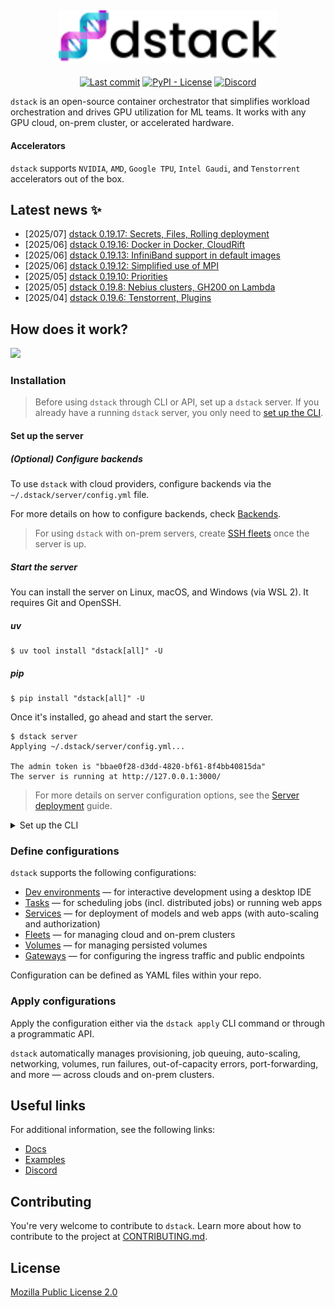 <div style="text-align: center;">
<h2>
  <a target="_blank" href="https://dstack.ai">
    <picture>
      <source media="(prefers-color-scheme: dark)" srcset="https://raw.githubusercontent.com/dstackai/dstack/master/docs/assets/images/dstack-logo-dark.svg"/>
      <img alt="dstack" src="https://raw.githubusercontent.com/dstackai/dstack/master/docs/assets/images/dstack-logo.svg" width="350px"/>
    </picture>
  </a>
</h2>

[![Last commit](https://img.shields.io/github/last-commit/dstackai/dstack?style=flat-square)](https://github.com/dstackai/dstack/commits/)
[![PyPI - License](https://img.shields.io/pypi/l/dstack?style=flat-square&color=blue)](https://github.com/dstackai/dstack/blob/master/LICENSE.md)
[![Discord](https://img.shields.io/discord/1106906313969123368?style=flat-square)](https://discord.gg/u8SmfwPpMd)

</div>

`dstack` is an open-source container orchestrator that simplifies workload orchestration and drives GPU utilization for ML teams. It works with any GPU cloud, on-prem cluster, or accelerated hardware.

#### Accelerators

`dstack` supports `NVIDIA`, `AMD`, `Google TPU`, `Intel Gaudi`, and `Tenstorrent` accelerators out of the box.

## Latest news ✨
- [2025/07] [dstack 0.19.17: Secrets, Files, Rolling deployment](https://github.com/dstackai/dstack/releases/tag/0.19.17)
- [2025/06] [dstack 0.19.16: Docker in Docker, CloudRift](https://github.com/dstackai/dstack/releases/tag/0.19.16)
- [2025/06] [dstack 0.19.13: InfiniBand support in default images](https://github.com/dstackai/dstack/releases/tag/0.19.13)
- [2025/06] [dstack 0.19.12: Simplified use of MPI](https://github.com/dstackai/dstack/releases/tag/0.19.12)
- [2025/05] [dstack 0.19.10: Priorities](https://github.com/dstackai/dstack/releases/tag/0.19.10)
- [2025/05] [dstack 0.19.8: Nebius clusters, GH200 on Lambda](https://github.com/dstackai/dstack/releases/tag/0.19.8)
- [2025/04] [dstack 0.19.6: Tenstorrent, Plugins](https://github.com/dstackai/dstack/releases/tag/0.19.6)

## How does it work?

<picture>
  <source media="(prefers-color-scheme: dark)" srcset="https://dstack.ai/static-assets/static-assets/images/dstack-architecture-diagram-v10-dark.svg"/>
  <img src="https://dstack.ai/static-assets/static-assets/images/dstack-architecture-diagram-v10.svg" width="750" />
</picture>

### Installation

> Before using `dstack` through CLI or API, set up a `dstack` server. If you already have a running `dstack` server, you only need to [set up the CLI](#set-up-the-cli).

#### Set up the server

##### (Optional) Configure backends

To use `dstack` with cloud providers, configure backends
via the `~/.dstack/server/config.yml` file.

For more details on how to configure backends, check [Backends](https://dstack.ai/docs/concepts/backends).

> For using `dstack` with on-prem servers, create [SSH fleets](https://dstack.ai/docs/concepts/fleets#ssh) 
> once the server is up.

##### Start the server

You can install the server on Linux, macOS, and Windows (via WSL 2). It requires Git and
OpenSSH.

##### uv

```shell
$ uv tool install "dstack[all]" -U
```

##### pip

```shell
$ pip install "dstack[all]" -U
```

Once it's installed, go ahead and start the server.

```shell
$ dstack server
Applying ~/.dstack/server/config.yml...

The admin token is "bbae0f28-d3dd-4820-bf61-8f4bb40815da"
The server is running at http://127.0.0.1:3000/
```

> For more details on server configuration options, see the
[Server deployment](https://dstack.ai/docs/guides/server-deployment) guide.


<details><summary>Set up the CLI</summary>

#### Set up the CLI

Once the server is up, you can access it via the `dstack` CLI. 

The CLI can be installed on Linux, macOS, and Windows. It requires Git and OpenSSH.

##### uv

```shell
$ uv tool install dstack -U
```

##### pip

```shell
$ pip install dstack -U
```

To point the CLI to the `dstack` server, configure it
with the server address, user token, and project name:

```shell
$ dstack project add \
    --name main \
    --url http://127.0.0.1:3000 \
    --token bbae0f28-d3dd-4820-bf61-8f4bb40815da
    
Configuration is updated at ~/.dstack/config.yml
```

</details>

### Define configurations

`dstack` supports the following configurations:
   
* [Dev environments](https://dstack.ai/docs/dev-environments) &mdash; for interactive development using a desktop IDE
* [Tasks](https://dstack.ai/docs/tasks) &mdash; for scheduling jobs (incl. distributed jobs) or running web apps
* [Services](https://dstack.ai/docs/services) &mdash; for deployment of models and web apps (with auto-scaling and authorization)
* [Fleets](https://dstack.ai/docs/fleets) &mdash; for managing cloud and on-prem clusters
* [Volumes](https://dstack.ai/docs/concepts/volumes) &mdash; for managing persisted volumes
* [Gateways](https://dstack.ai/docs/concepts/gateways) &mdash; for configuring the ingress traffic and public endpoints

Configuration can be defined as YAML files within your repo.

### Apply configurations

Apply the configuration either via the `dstack apply` CLI command or through a programmatic API.

`dstack` automatically manages provisioning, job queuing, auto-scaling, networking, volumes, run failures,
out-of-capacity errors, port-forwarding, and more &mdash; across clouds and on-prem clusters.

## Useful links

For additional information, see the following links:

* [Docs](https://dstack.ai/docs)
* [Examples](https://dstack.ai/examples)
* [Discord](https://discord.gg/u8SmfwPpMd)

## Contributing

You're very welcome to contribute to `dstack`. 
Learn more about how to contribute to the project at [CONTRIBUTING.md](CONTRIBUTING.md).

## License

[Mozilla Public License 2.0](LICENSE.md)
